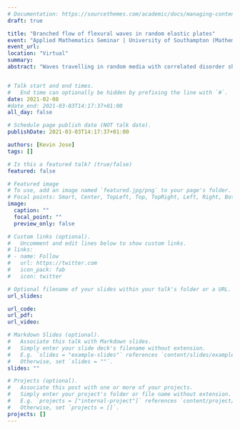 ```yaml
---
# Documentation: https://sourcethemes.com/academic/docs/managing-content/
draft: true

title: "Branched flow of flexural waves in random elastic plates"
event: "Applied Mathematics Seminar | University of Southampton (Mathematical Sciences)"
event_url:
location: "Virtual"
summary:
abstract: "Waves travelling in random media with correlated disorder show the formation of branches/channels, which correspond to local peaks in intensity. Flexural waves in thin elastic plates with randomly varying thickness are studied here. The expected location of the first caustic has an elegant scaling with respect to correlation length and “severity” of randomness. This location is also independent of wavelength. The scaling relations analytically obtained by us for elastic bending waves are consistent with our numerical simulations. The phenomenon has been observed previously in other physical contexts at many different length scales: from tsunami waves to electron propagation. Here we present the emergence of branched flow of dispersive waves in elastic plates - the biharmonic governing equation being different from all the systems that have been studied before."


# Talk start and end times.
#   End time can optionally be hidden by prefixing the line with `#`.
date: 2021-02-08
#date_end: 2021-03-03T14:17:37+01:00
all_day: false

# Schedule page publish date (NOT talk date).
publishDate: 2021-03-03T14:17:37+01:00

authors: [Kevin Jose]
tags: []

# Is this a featured talk? (true/false)
featured: false

# Featured image
# To use, add an image named `featured.jpg/png` to your page's folder. 
# Focal points: Smart, Center, TopLeft, Top, TopRight, Left, Right, BottomLeft, Bottom, BottomRight.
image:
  caption: ""
  focal_point: ""
  preview_only: false

# Custom links (optional).
#   Uncomment and edit lines below to show custom links.
# links:
# - name: Follow
#   url: https://twitter.com
#   icon_pack: fab
#   icon: twitter

# Optional filename of your slides within your talk's folder or a URL.
url_slides:

url_code:
url_pdf:
url_video:

# Markdown Slides (optional).
#   Associate this talk with Markdown slides.
#   Simply enter your slide deck's filename without extension.
#   E.g. `slides = "example-slides"` references `content/slides/example-slides.md`.
#   Otherwise, set `slides = ""`.
slides: ""

# Projects (optional).
#   Associate this post with one or more of your projects.
#   Simply enter your project's folder or file name without extension.
#   E.g. `projects = ["internal-project"]` references `content/project/deep-learning/index.md`.
#   Otherwise, set `projects = []`.
projects: []
---
```

